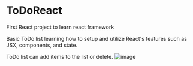 # ToDoReact
First React project to learn react framework

Basic ToDo list learning how to setup and utilize React's features such as JSX, components, and state.

ToDo list can add items to the list or delete. 
![image](https://user-images.githubusercontent.com/66417986/148675646-b4efb784-f9a7-45d2-b278-f61e78e9e6b9.png)
